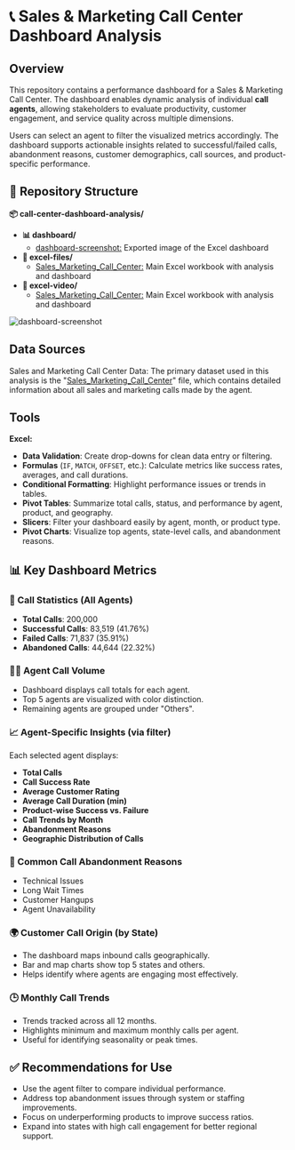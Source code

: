 # 📞 Sales & Marketing Call Center Dashboard Analysis

## Overview

This repository contains a performance dashboard for a Sales & Marketing Call Center. The dashboard enables dynamic analysis of individual **call agents**, allowing stakeholders to evaluate productivity, customer engagement, and service quality across multiple dimensions.

Users can select an agent to filter the visualized metrics accordingly. The dashboard supports actionable insights related to successful/failed calls, abandonment reasons, customer demographics, call sources, and product-specific performance.



## 📁 Repository Structure

**📦 call-center-dashboard-analysis/**
 - **📊 dashboard/**
   - [dashboard-screenshot:](dashboard-screenshot.PNG)      Exported image of the Excel dashboard
- **📂 excel-files/**
   - [Sales_Marketing_Call_Center:](Sales_Marketing_Call_Center.rar)   Main Excel workbook with analysis and dashboard
- **🎥 excel-video/**
   - [Sales_Marketing_Call_Center:](Sales_Marketing_Call_Center.mp4)   Main Excel workbook with analysis and dashboard

![dashboard-screenshot](https://github.com/user-attachments/assets/4370f729-7cae-46cd-889f-5714c873dd01)


## Data Sources

Sales and Marketing Call Center Data: The primary dataset used in this analysis is the "[Sales_Marketing_Call_Center](Sales_Marketing_Call_Center.rar)" file, which contains detailed information about all sales and marketing calls made by the agent.



## Tools

 **Excel:**
  - **Data Validation**:                           Create drop-downs for clean data entry or filtering.                             
  - **Formulas** (`IF`, `MATCH`, `OFFSET`, etc.): Calculate metrics like success rates, averages, and call durations.              
  - **Conditional Formatting**:                      Highlight performance issues or trends in tables.                                
  - **Pivot Tables**:                               Summarize total calls, status, and performance by agent, product, and geography. 
  - **Slicers**:                                     Filter your dashboard easily by agent, month, or product type.
  - **Pivot Charts**:                                Visualize top agents, state-level calls, and abandonment reasons.                
                   

## 📊 Key Dashboard Metrics

### 🔢 Call Statistics (All Agents)
- **Total Calls**: 200,000
- **Successful Calls**: 83,519 (41.76%)
- **Failed Calls**: 71,837 (35.91%)
- **Abandoned Calls**: 44,644 (22.32%)



### 👩‍💼 Agent Call Volume
- Dashboard displays call totals for each agent.
- Top 5 agents are visualized with color distinction.
- Remaining agents are grouped under "Others".



### 📈 Agent-Specific Insights (via filter)

Each selected agent displays:
- **Total Calls**
- **Call Success Rate**
- **Average Customer Rating**
- **Average Call Duration (min)**
- **Product-wise Success vs. Failure**
- **Call Trends by Month**
- **Abandonment Reasons**
- **Geographic Distribution of Calls**



### 🚫 Common Call Abandonment Reasons
- Technical Issues
- Long Wait Times
- Customer Hangups
- Agent Unavailability



### 🌍 Customer Call Origin (by State)
- The dashboard maps inbound calls geographically.
- Bar and map charts show top 5 states and others.
- Helps identify where agents are engaging most effectively.



### 🕒 Monthly Call Trends
- Trends tracked across all 12 months.
- Highlights minimum and maximum monthly calls per agent.
- Useful for identifying seasonality or peak times.



## ✅ Recommendations for Use

- Use the agent filter to compare individual performance.
- Address top abandonment issues through system or staffing improvements.
- Focus on underperforming products to improve success ratios.
- Expand into states with high call engagement for better regional support.


  

                        


